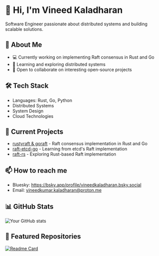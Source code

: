 # 👋 Hi, I'm Vineed Kaladharan

Software Engineer passionate about distributed systems and building scalable solutions.

## 🚀 About Me
- 💻 Currently working on implementing Raft consensus in Rust and Go
- 🌱 Learning and exploring distributed systems
- 👯 Open to collaborate on interesting open-source projects

## 🛠️ Tech Stack
- Languages: Rust, Go, Python
- Distributed Systems
- System Design
- Cloud Technologies

## 🔭 Current Projects
- [rustyraft & goraft](https://github.com/YourUsername/raft-rust-go) - Raft consensus implementation in Rust and Go
- [raft-etcd-go](https://github.com/YourUsername/raft-etcd-go) - Learning from etcd's Raft implementation
- [raft-rs](https://github.com/YourUsername/raft-rs) - Exploring Rust-based Raft implementation

## 📫 How to reach me
- Bluesky: https://bsky.app/profile/vineedkaladharan.bsky.social
- Email: vineedkumar.kaladharan@proton.me

## 📊 GitHub Stats
![Your GitHub stats](https://github-readme-stats.vercel.app/api?username=VineedKaladharan&show_icons=true&theme=radical)

## 🌟 Featured Repositories
[![Readme Card](https://github-readme-stats.vercel.app/api/pin/?username=VineedKaladharan&repo=raft-rust-go)](https://github.com/YourGitHubUsername/raft-rust-go)
